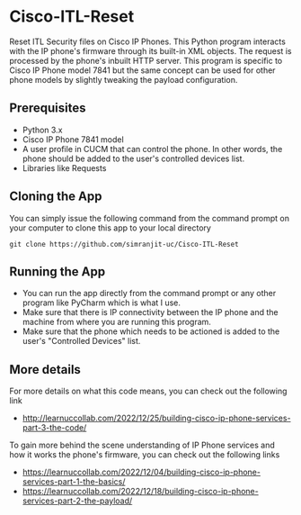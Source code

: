 # Cisco-ITL-Reset
Reset ITL Security files on Cisco IP Phones. This Python program interacts with the IP phone's firmware through its built-in XML objects. The request is processed by the phone's inbuilt HTTP server. This program is specific to Cisco IP Phone model 7841 but the same concept can be used for other phone models by slightly tweaking the payload configuration.

## Prerequisites
- Python 3.x
- Cisco IP Phone 7841 model
- A user profile in CUCM that can control the phone. In other words, the phone should be added to the user's controlled devices list.
- Libraries like Requests

## Cloning the App
You can simply issue the following command from the command prompt on your computer to clone this app to your local directory
```
git clone https://github.com/simranjit-uc/Cisco-ITL-Reset
```
## Running the App
- You can run the app directly from the command prompt or any other program like PyCharm which is what I use.
- Make sure that there is IP connectivity between the IP phone and the machine from where you are running this program.
- Make sure that the phone which needs to be actioned is added to the user's "Controlled Devices" list.

## More details
For more details on what this code means, you can check out the following link
- http://learnuccollab.com/2022/12/25/building-cisco-ip-phone-services-part-3-the-code/

To gain more behind the scene understanding of IP Phone services and how it works the phone's firmware, you can check out the following links

- https://learnuccollab.com/2022/12/04/building-cisco-ip-phone-services-part-1-the-basics/
- https://learnuccollab.com/2022/12/18/building-cisco-ip-phone-services-part-2-the-payload/
